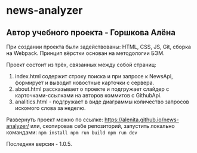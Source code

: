 # news-analyzer

## Автор учебного проекта - Горшкова Алёна

При создании проекта были задействованы: HTML, CSS, JS, Git, сборка на Webpack. 
Принцип вёрстки основан на методологии БЭМ.

Проект состоит из трёх, связанных между собой страниц: 
1. index.html содержит строку поиска и при запросе к NewsApi, формирует и выводит новостные карточки с сервера.
2. about.html рассказывает о проекте и подгружает слайдер с карточками-ссылками на авторов коммитов с GithubApi. 
3. analitics.html  - подгружает в виде диаграммы количество запросов искомого слова за неделю.

Развернуть проект можно по ссылке: https://alenita.github.io/news-analyzer/ или, скопировав себе репозиторий, запустить локально командами: 
`npm install
npm run build
npm run dev`

Последняя версия - 1.0.5.
